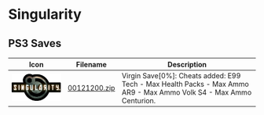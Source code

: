# Singularity

## PS3 Saves

| Icon | Filename | Description |
|------|----------|-------------|
| ![Singularity](ICON0.PNG) | [00121200.zip](00121200.zip) | Virgin Save[0%]: Cheats added: E99 Tech - Max Health Packs - Max Ammo AR9 - Max Ammo Volk S4 - Max Ammo Centurion. |
